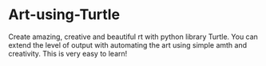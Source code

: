 # Art-using-Turtle
Create amazing, creative and beautiful rt with python library Turtle. You can extend the level of output with automating the art using simple amth and creativity. This is very easy to learn!
